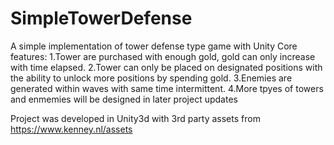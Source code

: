 # SimpleTowerDefense
A simple implementation of tower defense type game with Unity
Core features:
1.Tower are purchased with enough gold, gold can only increase with time elapsed.
2.Tower can only be placed on designated positions with the ability to unlock more positions by spending gold.
3.Enemies are generated within waves with same time intermittent.
4.More tpyes of towers and enmemies will be designed in later project updates




Project was developed in Unity3d with 3rd party assets from https://www.kenney.nl/assets
